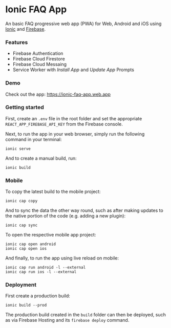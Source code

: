 # Ionic FAQ App

An basic FAQ  progressive web app (PWA) for Web, Android and iOS using [Ionic](https://ionicframework.com/)
and [Firebase](https://firebase.google.com/).

### Features
- Firebase Authentication
- Firebase Cloud Firestore
- Firebase Cloud Messaing
- Service Worker with _Install App_ and _Update App_ Prompts

### Demo

Check out the app: https://ionic-faq-app.web.app

### Getting started

First, create an `.env` file in the root folder and set the appropriate `REACT_APP_FIREBASE_API_KEY` from the Firebase console.

Next, to run the app in your web browser, simply run the following command in your terminal:

```
ionic serve
```

And to create a manual build, run:

```
ionic build
```

### Mobile

To copy the latest build to the mobile project:

```
ionic cap copy
```

And to sync the data the other way round, such as after making updates to the native portion of the code (e.g. adding a new plugin):

```
ionic cap sync
```

To open the respective mobile app project:

```
ionic cap open android
ionic cap open ios
```

And finally, to run the app using live reload on mobile:

```
ionic cap run android -l --external
ionic cap run ios -l --external
```

### Deployment

First create a production build:

```
ionic build --prod
```

The production build created in the `build` folder can then be deployed, such as via Firebase Hosting and its `firebase deploy` command.